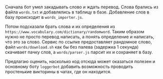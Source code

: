 Сначала бот умел закадывать слово и ждать перевод. Слова брались из файла `words.txt` и добавлялись в таблицу в базе. Добавление слов в базу происходит в `words_importer.js`. 

Потом подсказали брать слова и их определения из `https://www.vocabulary.com/dictionary/randomword`. Таким образом нужно не просто перевод написать, а понять определение и написать, что это за слово. Сервис по ссылке предоставляет рандомное слово, файл `words/download.sh` как бы без палева (задержка 1 секунда) скачивает пачку слов, а `words/parser.js` парсит их и сохраняет в базу. 

Предлагаю оценить, насколько код отсюда может оказаться полезен и основному боту `loggerbot` добавить возможность проводить простенькие викторины в чатах, где он находится. 


